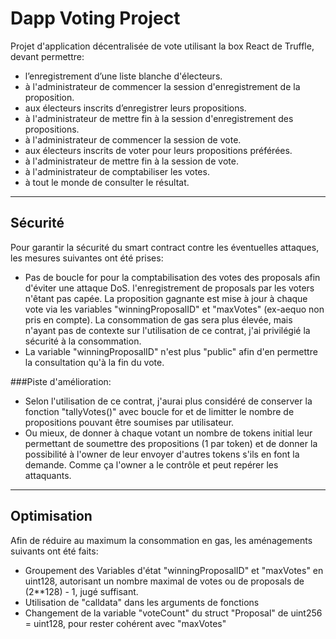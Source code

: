 # Dapp Voting Project

Projet d'application décentralisée de vote utilisant la box React de Truffle, devant permettre:

- l’enregistrement d’une liste blanche d'électeurs.
- à l'administrateur de commencer la session d'enregistrement de la proposition.
- aux électeurs inscrits d’enregistrer leurs propositions.
- à l'administrateur de mettre fin à la session d'enregistrement des propositions.
- à l'administrateur de commencer la session de vote.
- aux électeurs inscrits de voter pour leurs propositions préférées.
- à l'administrateur de mettre fin à la session de vote.
- à l'administrateur de comptabiliser les votes.
- à tout le monde de consulter le résultat.
---
## Sécurité

Pour garantir la sécurité du smart contract contre les éventuelles attaques, les mesures suivantes ont été prises:

- Pas de boucle for pour la comptabilisation des votes des proposals afin d'éviter une attaque DoS. 
l'enregistrement de proposals par les voters n'êtant pas capée. La proposition gagnante est mise à jour à chaque vote via les variables "winningProposalID" et "maxVotes" (ex-aequo non pris en compte).
La consommation de gas sera plus élevée, mais n'ayant pas de contexte sur l'utilisation de ce contrat, j'ai privilégié la sécurité à la consommation.
- La variable "winningProposalID" n'est plus "public" afin d'en permettre la consultation qu'à la fin du vote.

###Piste d'amélioration: 
- Selon l'utilisation de ce contrat, j'aurai plus considéré de conserver la fonction "tallyVotes()" avec boucle for et de  limitter le nombre de propositions pouvant être soumises par utilisateur.
- Ou mieux, de donner à chaque votant un nombre de tokens initial leur permettant de soumettre des propositions (1 par token) et de donner la possibilité à l'owner de leur envoyer d'autres tokens s'ils en font la demande. Comme ça l'owner a le contrôle et peut repérer les attaquants.

---

## Optimisation

Afin de réduire au maximum la consommation en gas, les aménagements suivants ont été faits:

- Groupement des Variables d'état "winningProposalID" et "maxVotes" en uint128, autorisant un nombre maximal de votes ou de proposals de (2**128) - 1, jugé suffisant.
- Utilisation de "calldata" dans les arguments de fonctions
- Changement de la variable "voteCount" du struct "Proposal" de uint256 = uint128, pour rester cohérent avec "maxVotes"

